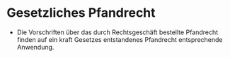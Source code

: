 # Gesetzliches Pfandrecht

- Die Vorschriften über das durch Rechtsgeschäft bestellte Pfandrecht finden auf ein kraft Gesetzes entstandenes Pfandrecht entsprechende Anwendung.

